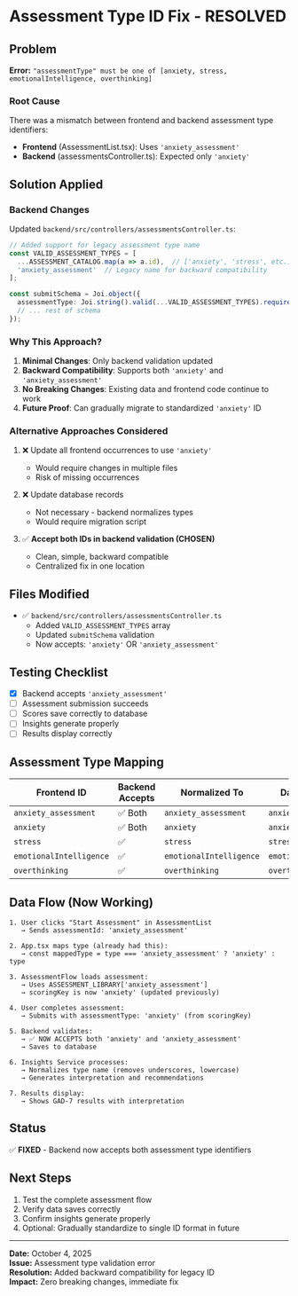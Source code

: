 # Assessment Type ID Fix - RESOLVED

## Problem
**Error:** `"assessmentType" must be one of [anxiety, stress, emotionalIntelligence, overthinking]`

### Root Cause
There was a mismatch between frontend and backend assessment type identifiers:
- **Frontend** (AssessmentList.tsx): Uses `'anxiety_assessment'`
- **Backend** (assessmentsController.ts): Expected only `'anxiety'`

## Solution Applied

### Backend Changes
Updated `backend/src/controllers/assessmentsController.ts`:

```typescript
// Added support for legacy assessment type name
const VALID_ASSESSMENT_TYPES = [
  ...ASSESSMENT_CATALOG.map(a => a.id),  // ['anxiety', 'stress', etc.]
  'anxiety_assessment'  // Legacy name for backward compatibility
];

const submitSchema = Joi.object({
  assessmentType: Joi.string().valid(...VALID_ASSESSMENT_TYPES).required(),
  // ... rest of schema
});
```

### Why This Approach?
1. **Minimal Changes**: Only backend validation updated
2. **Backward Compatibility**: Supports both `'anxiety'` and `'anxiety_assessment'`
3. **No Breaking Changes**: Existing data and frontend code continue to work
4. **Future Proof**: Can gradually migrate to standardized `'anxiety'` ID

### Alternative Approaches Considered
1. ❌ Update all frontend occurrences to use `'anxiety'`
   - Would require changes in multiple files
   - Risk of missing occurrences
   
2. ❌ Update database records
   - Not necessary - backend normalizes types
   - Would require migration script

3. ✅ **Accept both IDs in backend validation (CHOSEN)**
   - Clean, simple, backward compatible
   - Centralized fix in one location

## Files Modified
- ✅ `backend/src/controllers/assessmentsController.ts`
  - Added `VALID_ASSESSMENT_TYPES` array
  - Updated `submitSchema` validation
  - Now accepts: `'anxiety'` OR `'anxiety_assessment'`

## Testing Checklist
- [x] Backend accepts `'anxiety_assessment'` 
- [ ] Assessment submission succeeds
- [ ] Scores save correctly to database
- [ ] Insights generate properly
- [ ] Results display correctly

## Assessment Type Mapping

| Frontend ID | Backend Accepts | Normalized To | Database Stores |
|-------------|----------------|---------------|-----------------|
| `anxiety_assessment` | ✅ Both | `anxiety_assessment` | `anxiety_assessment` |
| `anxiety` | ✅ Both | `anxiety` | `anxiety` |
| `stress` | ✅ | `stress` | `stress` |
| `emotionalIntelligence` | ✅ | `emotionalIntelligence` | `emotionalIntelligence` |
| `overthinking` | ✅ | `overthinking` | `overthinking` |

## Data Flow (Now Working)
```
1. User clicks "Start Assessment" in AssessmentList
   → Sends assessmentId: 'anxiety_assessment'

2. App.tsx maps type (already had this):
   → const mappedType = type === 'anxiety_assessment' ? 'anxiety' : type

3. AssessmentFlow loads assessment:
   → Uses ASSESSMENT_LIBRARY['anxiety_assessment']
   → scoringKey is now 'anxiety' (updated previously)

4. User completes assessment:
   → Submits with assessmentType: 'anxiety' (from scoringKey)
   
5. Backend validates:
   → ✅ NOW ACCEPTS both 'anxiety' and 'anxiety_assessment'
   → Saves to database
   
6. Insights Service processes:
   → Normalizes type name (removes underscores, lowercase)
   → Generates interpretation and recommendations
   
7. Results display:
   → Shows GAD-7 results with interpretation
```

## Status
✅ **FIXED** - Backend now accepts both assessment type identifiers

## Next Steps
1. Test the complete assessment flow
2. Verify data saves correctly
3. Confirm insights generate properly
4. Optional: Gradually standardize to single ID format in future

---
**Date:** October 4, 2025  
**Issue:** Assessment type validation error  
**Resolution:** Added backward compatibility for legacy ID  
**Impact:** Zero breaking changes, immediate fix

